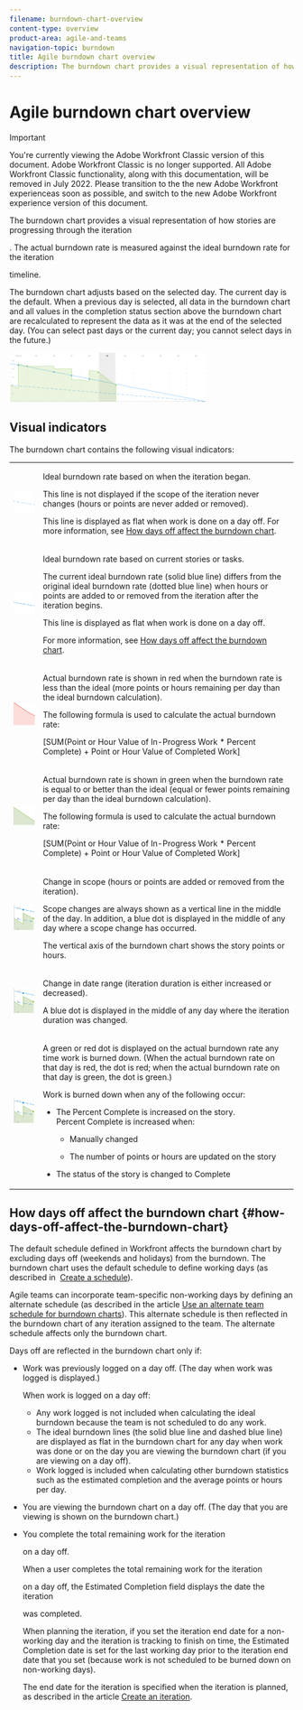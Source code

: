 ```yaml
---
filename: burndown-chart-overview
content-type: overview
product-area: agile-and-teams
navigation-topic: burndown
title: Agile burndown chart overview
description: The burndown chart provides a visual representation of how stories are progressing through the iteration or project . The actual burndown rate is measured against the ideal burndown rate for the iteration or project timeline.
---
```


# Agile burndown chart overview

>[!IMPORTANT]
>
>You're currently viewing the Adobe Workfront Classic version of this document. Adobe Workfront Classic is no longer supported. All Adobe Workfront Classic functionality, along with this documentation, will be removed in July 2022. Please transition to the the new Adobe Workfront experienceas soon as possible, and switch to the new Adobe Workfront experience version of this document.

The burndown chart provides a visual representation of how stories are progressing through the iteration 

<!--
<MadCap:conditionalText data-mc-conditions="QuicksilverOrClassic.Draft mode">
or project
</MadCap:conditionalText>
-->

. The actual burndown rate is measured against the ideal burndown rate for the iteration 

<!--
<MadCap:conditionalText data-mc-conditions="QuicksilverOrClassic.Draft mode">
or project
</MadCap:conditionalText>
-->

timeline.

The burndown chart adjusts based on the selected day. The current day is the default. When a previous day is selected, all data in the burndown chart and&nbsp;all values in the completion status section above the burndown chart are recalculated to represent the data as it was at the end of the selected day. (You can select past days or the current day; you cannot select days in the future.)

![](assets/agile-iteration-burndown-350x88.png)

## Visual indicators

The burndown chart contains the following visual indicators:

<table cellspacing="0"> 
 <col> 
 <col> 
 <tbody> 
  <tr> 
   <td role="rowheader"> <img src="assets/agile-iteration-burndown-dottedblue.png" alt=""> </td> 
   <td> <p>Ideal burndown rate based on when the iteration <!--
      <MadCap:conditionalText data-mc-conditions="QuicksilverOrClassic.Draft mode">
        or project 
      </MadCap:conditionalText>
     --> began.</p> <p>This line is not displayed if the scope of the iteration never changes (hours or points are never added or removed).</p> <p>This line is displayed as flat when work is done on a day off. For more information, see <a title="Using the Agile Burndown Chart" href="#how-days-off-affect-the-burndown-chart" class="MCXref xref">How days off affect the burndown chart</a>.</p> </td> 
  </tr> 
  <tr> 
   <td role="rowheader"> <img src="assets/agile-iteration-burndown-solidblue.png" alt=""> </td> 
   <td> <p>Ideal burndown rate based on current stories or tasks.</p> <p>The current ideal burndown rate (solid blue line) differs from the original ideal burndown rate (dotted blue line) when hours or points are added to or removed from the iteration after the iteration begins.</p> <p>This line is displayed as flat when work is done on a day off.</p> <p>For more information, see <a title="Using the Agile Burndown Chart" href="#how-days-off-affect-the-burndown-chart" class="MCXref xref">How days off affect the burndown chart</a>.</p> </td> 
  </tr> 
  <tr> 
   <td role="rowheader"> <img src="assets/agile-iteration-burndown-red.png" alt=""> </td> 
   <td> <p>Actual burndown rate is shown in red when the burndown rate is less than the ideal (more points or hours remaining per day than the ideal burndown calculation).</p> <p>The following formula is used to calculate the actual burndown rate:</p> <p>[SUM(Point or Hour Value of In-Progress Work * Percent Complete) + Point or Hour Value of Completed Work]</p> </td> 
  </tr> 
  <tr> 
   <td role="rowheader"> <img src="assets/agile-iteration-burndown-green.png" alt=""> </td> 
   <td> <p>Actual burndown rate is shown in green when the burndown rate is equal to or better than the ideal (equal or fewer points remaining per day than the ideal burndown calculation).</p> <p>The following formula&nbsp;is used to calculate the actual burndown rate:</p> <p>[SUM(Point or Hour Value of In-Progress Work * Percent Complete) + Point or Hour Value of Completed Work]</p> </td> 
  </tr> 
  <tr> 
   <td role="rowheader"> <img src="assets/agile-iteration-burndown-scope.png" alt=""> </td> 
   <td> <p>Change in scope (hours or points are added or removed from the iteration).</p> <p>Scope changes are always shown as a vertical line&nbsp;in the middle of the day. In addition, a blue dot is displayed in the middle of any day where a scope change has occurred.</p> <p>The vertical axis of the burndown chart shows the story points or hours.</p> </td> 
  </tr> 
  <tr> 
   <td role="rowheader"> <img src="assets/agile-iteration-burndown-scope.png" alt=""> </td> 
   <td> <p>Change in date range (iteration duration is either increased or decreased).</p> <p>A blue dot is displayed in the middle of any day where the iteration duration was changed.</p> </td> 
  </tr> 
  <tr> 
   <td role="rowheader"> <img src="assets/agile-iteration-burndown-scope.png" alt=""> </td> 
   <td> <p>A green or red dot is displayed on the actual burndown rate any time work is burned down. (When the actual burndown rate on that day is red, the dot is red; when the actual burndown rate on that day is green, the dot is green.)</p> <p>Work is burned down when any of the following occur:</p> 
    <ul> 
     <li> The Percent Complete is increased on the story.<br>Percent Complete is increased when: 
      <ul> 
       <li> <p>Manually changed</p> </li> 
       <li> <p>The number of points or hours are updated on the story</p> </li> 
      </ul></li>  
     <li>The status of the story is changed to&nbsp;Complete</li> 
    </ul> </td> 
  </tr> 
 </tbody> 
</table>

## How days off affect the burndown chart {#how-days-off-affect-the-burndown-chart}

The default schedule defined in Workfront affects the burndown&nbsp;chart&nbsp;by excluding days off (weekends and holidays) from the burndown. The burndown chart uses the&nbsp;default schedule to define working days (as described in&nbsp; [Create a schedule](../../../administration-and-setup/set-up-workfront/configure-timesheets-schedules/create-schedules.md)).

Agile teams can incorporate team-specific non-working days by defining&nbsp;an alternate schedule (as described in the article [Use an alternate team schedule for burndown charts](../../../agile/use-scrum-in-an-agile-team/burndown/use-alt--team-schedule-burndown-charts.md)). This alternate schedule is then reflected in the burndown chart of any iteration assigned to the team. The alternate schedule affects only the burndown chart. 

<!--
<MadCap:conditionalText data-mc-conditions="QuicksilverOrClassic.Draft mode">
You cannot define an alternate schedule for an agile view on a project.
</MadCap:conditionalText>
-->

Days off are reflected in the burndown chart only if:

* Work was previously logged on a day off. (The day when work was logged is displayed.)

  When work is logged on a day off:

   * Any work logged is not included when calculating&nbsp;the ideal burndown because the team is not scheduled to do any work.
   * The ideal burndown lines (the solid blue line and dashed blue line) are displayed as flat in the burndown chart for any day when work was done or on the day you are viewing the burndown chart (if you are viewing on a day off).
   * Work logged is included when calculating other burndown statistics such as the&nbsp;estimated completion and the average points or hours per day.

* You are viewing the burndown chart on a day off. (The day that you are viewing is shown on the burndown chart.)
* You complete the total remaining work for the iteration 

  <!--
  <MadCap:conditionalText data-mc-conditions="QuicksilverOrClassic.Draft mode">
  or project
  </MadCap:conditionalText>
  -->

  on a day off.

  When a user completes the total remaining work for the iteration 

  <!--
  <MadCap:conditionalText data-mc-conditions="QuicksilverOrClassic.Draft mode">
  or project
  </MadCap:conditionalText>
  -->

  on a day off, the Estimated Completion field displays the date the iteration 

  <!--
  <MadCap:conditionalText data-mc-conditions="QuicksilverOrClassic.Draft mode">
  or project
  </MadCap:conditionalText>
  -->

  was completed.

  When planning the iteration, if you set the iteration end date for a non-working day and the iteration is tracking to finish on time, the Estimated Completion date is set for the last working day prior to the iteration end date that you set (because work is not scheduled to be burned down on non-working days).

  The end date for the iteration is specified when the iteration is planned, as described in the article [Create an iteration](../../../agile/use-scrum-in-an-agile-team/iterations/create-an-iteration.md). 

  <!--
  <MadCap:conditionalText data-mc-conditions="QuicksilverOrClassic.Draft mode">
  <span class="wysiwyg-color-pink">The end date for the project is calculated based on ...</span>
  </MadCap:conditionalText>
  -->

